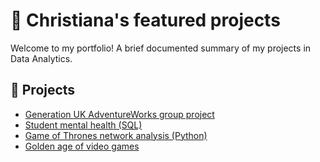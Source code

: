 # 💎 Christiana's featured projects

Welcome to my portfolio! A brief documented summary of my projects in Data Analytics.

## 📖 Projects
- [Generation UK AdventureWorks group project](https://github.com/chrisadew55/interim_project/blob/main/DA-LON6%20Interim%20Project%20Group%202.pdf)
- [Student mental health (SQL)](https://github.com/chrisadew55/student-mental-health.md/blob/main/student%20mental%20health.ipynb)
- [Game of Thrones network analysis (Python)](https://github.com/chrisadew55/got-network-analysis.md/blob/main/got%20network%20analysis.ipynb)
- [Golden age of video games](https://github.com/chrisadew55/video_games_sql/blob/main/README.md)



